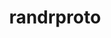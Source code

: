 ---
title: "randrproto"
layout: cache
categories: [package, v0.18]
meta: {"versions": ["1.5.0"], "compilers": ["gcc@7.5.0"]}
spec_files: 
 - spec-0.json
spec_names:
 - 'randrproto@1.5.0%gcc@7.5.0 arch=linux-ubuntu18.04-x86_64 ^pkgconf@1.8.0%gcc@7.5.0 arch=linux-ubuntu18.04-x86_64 ^util-macros@1.19.3%gcc@7.5.0 arch=linux-ubuntu18.04-x86_64'
---